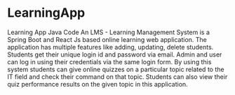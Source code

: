 # LearningApp
 Learning App Java Code
An LMS - Learning Management System is a Spring Boot and React Js based online learning web application. 
The application has multiple features like adding, updating, delete students. Students get their unique login id and password via email.
Admin and user can log in using their credentials via the same login form. 
By using this system students can give online quizzes on a particular topic related to the IT field and check their command on that topic. 
Students can also view their quiz performance results on the given topic in this application.
